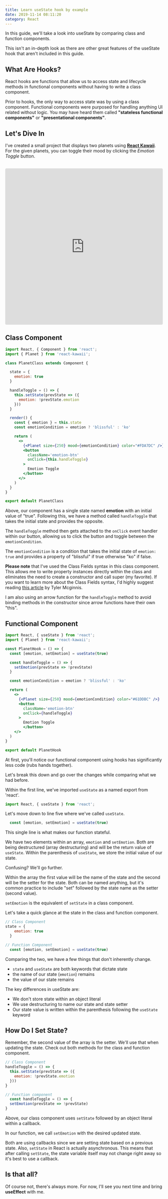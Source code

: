 ```yaml
---
title: Learn useState hook by example
date: 2019-11-14 08:11:20
category: React
---
```


In this guide, we'll take a look into useState by comparing class and function components.

This isn't an in-depth look as there are other great features of the useState hook that aren't included in this guide.

## What Are Hooks?

React hooks are functions that allow us to access state and lifecycle methods in functional components without having to write a class component. 

Prior to hooks, the only way to access state was by using a class component. Functional components were purposed for handling anything UI related without logic. You may have heard them called **"stateless functional components"** or **"presentational components"**.

## Let's Dive In

I've created a small project that displays two planets using [**React Kawaii**](https://react-kawaii.now.sh/). For the given planets, you can toggle their mood by clicking the *Emotion Toggle* button. 

<br>

<iframe
  src="https://codesandbox.io/embed/vigorous-torvalds-btiky?fontsize=14&hidenavigation=1&theme=dark"
  style="width:100%; height:500px; border:0; border-radius: 4px; overflow:hidden;"
  title="vigorous-torvalds-btiky"
  allow="geolocation; microphone; camera; midi; vr; accelerometer; gyroscope; payment; ambient-light-sensor; encrypted-media; usb"
  sandbox="allow-modals allow-forms allow-popups allow-scripts allow-same-origin"
>
</iframe>

## Class Component

```jsx
import React, { Component } from 'react';
import { Planet } from 'react-kawaii';

class PlanetClass extends Component {

  state = {
    emotion: true
  }

  handleToggle = () => {
    this.setState(prevState => ({
      emotion: !prevState.emotion
    }))
  }

  render() {
    const { emotion } = this.state
    const emotionCondition = emotion ? 'blissful' : 'ko'

    return (
      <>
        {<Planet size={250} mood={emotionCondition} color="#FDA7DC" />}
        <button
          className='emotion-btn'
          onClick={this.handleToggle}
        >
          Emotion Toggle
        </button>
      </>
    )
  }
}

export default PlanetClass
```

Above, our component has a single state named **emotion** with an initial value of "true". Following this, we have a method called ```handleToggle``` that takes the initial state and provides the opposite.

The ```handleToggle``` method then gets attached to the ```onClick``` event handler within our button, allowing us to click the button and toggle between the ```emotionCondition```.

The ```emotionCondition``` is a condition that takes the initial state of ```emotion: true``` and provides a property of "blissful" if true otherwise "ko" if false.

**Please note** that I've used the Class Fields syntax in this class component. This allows me to write property instances directly within the class and eliminates the need to create a constructor and call super (my favorite). If you want to learn more about the Class Fields syntax, I'd highly suggest reading [this article](https://tylermcginnis.com/javascript-private-and-public-class-fields/) by Tyler Mcginnis.

I am also using an arrow function for the ```handleToggle``` method to avoid binding methods in the constructor since arrow functions have their own "this".

## Functional Component

```jsx
import React, { useState } from 'react';
import { Planet } from 'react-kawaii';

const PlanetHook = () => {
  const [emotion, setEmotion] = useState(true)

  const handleToggle = () => {
    setEmotion(prevState => !prevState)
  }

  const emotionCondition = emotion ? 'blissful' : 'ko'

  return (
    <>
      {<Planet size={250} mood={emotionCondition} color="#61DDBC" />}
      <button
        className='emotion-btn'
        onClick={handleToggle}
      >
        Emotion Toggle
        </button>
    </>
  )
}

export default PlanetHook
```
At first, you'll notice our functional component using hooks has significantly less code (rubs hands together). 

Let's break this down and go over the changes while comparing what we had before. 

Within the first line, we've imported ```useState``` as a named export from 'react'.

```javascript
import React, { useState } from 'react';
```

Let's move down to line five where we've called ```useState```. 

```javascript
  const [emotion, setEmotion] = useState(true)
```

This single line is what makes our function stateful.

We have two elements within an array, ```emotion``` and ```setEmotion```. Both are being destructured (array destructuring) and will be the return value of ```useState```. Within the parenthesis of ```useState```, we store the initial value of our state. 

Confusing? We'll go further.

Within the array the first value will be the name of the state and the second will be the setter for the state. Both can be named anything, but it's common practice to include "set" followed by the state name as the setter (second value). 

```setEmotion``` is the equivalent of ```setState``` in a class component. 

Let's take a quick glance at the state in the class and function component. 

```javascript
// Class Component
state = {
    emotion: true
  }

// Function Component
  const [emotion, setEmotion] = useState(true)
```

Comparing the two, we have a few things that don't inherently change. 

- ``state`` and ```useState``` are both keywords that dictate state
- the name of our state (```emotion```) remains
- the value of our state remains

The key differences in useState are: 

- We don't store state within an object literal
- We use destructuring to name our state and state setter
- Our state value is written within the parenthesis following the ```useState``` keyword

## How Do I Set State?

Remember, the second value of the array is the setter. We'll use that when updating the state. Check out both methods for the class and function component. 

```javascript
// Class Component
handleToggle = () => {
  this.setState(prevState => ({
    emotion: !prevState.emotion
  }))
}

// Function component
  const handleToggle = () => {
  setEmotion(prevState => !prevState)
}
```

Above, our class component uses ```setState``` followed by an object literal within a callback. 

In our function, we call ```setEmotion``` with the desired updated state. 

Both are using callbacks since we are setting state based on a previous state. Also, ```setState``` in React is actually asynchronous. This means that after calling ```setState```, the state variable itself may not change right away so it's best to use a callback. 

## Is that all? 

Of course not, there's always more. For now, I'll see you next time and bring **useEffect** with me.